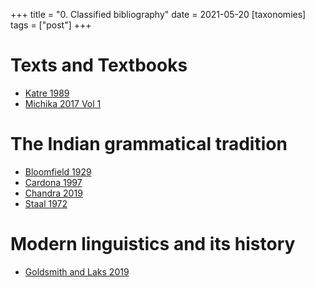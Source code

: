 +++
title = "0. Classified bibliography"
date = 2021-05-20
[taxonomies]
tags = ["post"]
+++

# Texts and Textbooks

- [Katre 1989](@/biblio/katre_1989.md)
- [Michika 2017 Vol 1](@/biblio/michika_2017_vol_1.md)

# The Indian grammatical tradition

- [Bloomfield 1929](@/biblio/bloomfield_1929.md)
- [Cardona 1997](@/biblio/cardona_1997.md)
- [Chandra 2019](@/biblio/chandra_2019.md)
- [Staal 1972](@/biblio/staal_1972.md)

# Modern linguistics and its history

- [Goldsmith and Laks 2019](@/biblio/goldsmith_and_laks_2019.md)



